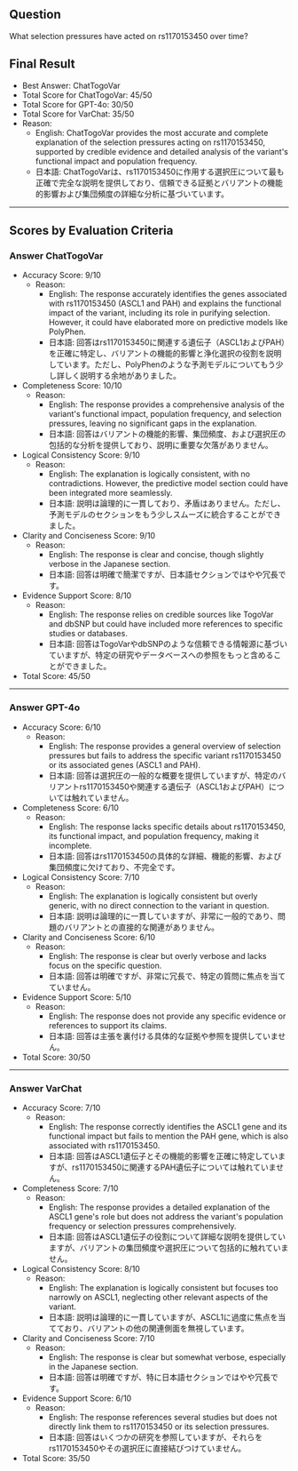 ## Question

What selection pressures have acted on rs1170153450 over time?

## Final Result

- Best Answer: ChatTogoVar
- Total Score for ChatTogoVar: 45/50
- Total Score for GPT-4o: 30/50
- Total Score for VarChat: 35/50
- Reason:
  - English: ChatTogoVar provides the most accurate and complete explanation of the selection pressures acting on rs1170153450, supported by credible evidence and detailed analysis of the variant's functional impact and population frequency.
  - 日本語: ChatTogoVarは、rs1170153450に作用する選択圧について最も正確で完全な説明を提供しており、信頼できる証拠とバリアントの機能的影響および集団頻度の詳細な分析に基づいています。

---

## Scores by Evaluation Criteria

### Answer ChatTogoVar
- Accuracy Score: 9/10
  - Reason: 
    - English: The response accurately identifies the genes associated with rs1170153450 (ASCL1 and PAH) and explains the functional impact of the variant, including its role in purifying selection. However, it could have elaborated more on predictive models like PolyPhen.
    - 日本語: 回答はrs1170153450に関連する遺伝子（ASCL1およびPAH）を正確に特定し、バリアントの機能的影響と浄化選択の役割を説明しています。ただし、PolyPhenのような予測モデルについてもう少し詳しく説明する余地がありました。
- Completeness Score: 10/10
  - Reason: 
    - English: The response provides a comprehensive analysis of the variant's functional impact, population frequency, and selection pressures, leaving no significant gaps in the explanation.
    - 日本語: 回答はバリアントの機能的影響、集団頻度、および選択圧の包括的な分析を提供しており、説明に重要な欠落がありません。
- Logical Consistency Score: 9/10
  - Reason: 
    - English: The explanation is logically consistent, with no contradictions. However, the predictive model section could have been integrated more seamlessly.
    - 日本語: 説明は論理的に一貫しており、矛盾はありません。ただし、予測モデルのセクションをもう少しスムーズに統合することができました。
- Clarity and Conciseness Score: 9/10
  - Reason: 
    - English: The response is clear and concise, though slightly verbose in the Japanese section.
    - 日本語: 回答は明確で簡潔ですが、日本語セクションではやや冗長です。
- Evidence Support Score: 8/10
  - Reason: 
    - English: The response relies on credible sources like TogoVar and dbSNP but could have included more references to specific studies or databases.
    - 日本語: 回答はTogoVarやdbSNPのような信頼できる情報源に基づいていますが、特定の研究やデータベースへの参照をもっと含めることができました。
- Total Score: 45/50

---

### Answer GPT-4o
- Accuracy Score: 6/10
  - Reason: 
    - English: The response provides a general overview of selection pressures but fails to address the specific variant rs1170153450 or its associated genes (ASCL1 and PAH).
    - 日本語: 回答は選択圧の一般的な概要を提供していますが、特定のバリアントrs1170153450や関連する遺伝子（ASCL1およびPAH）については触れていません。
- Completeness Score: 6/10
  - Reason: 
    - English: The response lacks specific details about rs1170153450, its functional impact, and population frequency, making it incomplete.
    - 日本語: 回答はrs1170153450の具体的な詳細、機能的影響、および集団頻度に欠けており、不完全です。
- Logical Consistency Score: 7/10
  - Reason: 
    - English: The explanation is logically consistent but overly generic, with no direct connection to the variant in question.
    - 日本語: 説明は論理的に一貫していますが、非常に一般的であり、問題のバリアントとの直接的な関連がありません。
- Clarity and Conciseness Score: 6/10
  - Reason: 
    - English: The response is clear but overly verbose and lacks focus on the specific question.
    - 日本語: 回答は明確ですが、非常に冗長で、特定の質問に焦点を当てていません。
- Evidence Support Score: 5/10
  - Reason: 
    - English: The response does not provide any specific evidence or references to support its claims.
    - 日本語: 回答は主張を裏付ける具体的な証拠や参照を提供していません。
- Total Score: 30/50

---

### Answer VarChat
- Accuracy Score: 7/10
  - Reason: 
    - English: The response correctly identifies the ASCL1 gene and its functional impact but fails to mention the PAH gene, which is also associated with rs1170153450.
    - 日本語: 回答はASCL1遺伝子とその機能的影響を正確に特定していますが、rs1170153450に関連するPAH遺伝子については触れていません。
- Completeness Score: 7/10
  - Reason: 
    - English: The response provides a detailed explanation of the ASCL1 gene's role but does not address the variant's population frequency or selection pressures comprehensively.
    - 日本語: 回答はASCL1遺伝子の役割について詳細な説明を提供していますが、バリアントの集団頻度や選択圧について包括的に触れていません。
- Logical Consistency Score: 8/10
  - Reason: 
    - English: The explanation is logically consistent but focuses too narrowly on ASCL1, neglecting other relevant aspects of the variant.
    - 日本語: 説明は論理的に一貫していますが、ASCL1に過度に焦点を当てており、バリアントの他の関連側面を無視しています。
- Clarity and Conciseness Score: 7/10
  - Reason: 
    - English: The response is clear but somewhat verbose, especially in the Japanese section.
    - 日本語: 回答は明確ですが、特に日本語セクションではやや冗長です。
- Evidence Support Score: 6/10
  - Reason: 
    - English: The response references several studies but does not directly link them to rs1170153450 or its selection pressures.
    - 日本語: 回答はいくつかの研究を参照していますが、それらをrs1170153450やその選択圧に直接結びつけていません。
- Total Score: 35/50